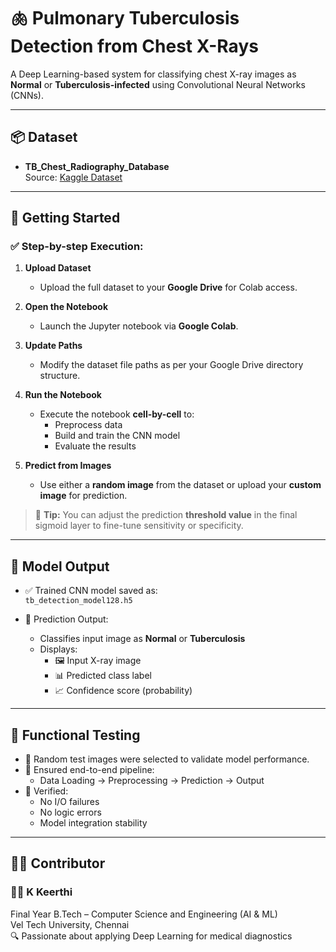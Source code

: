 # 🫁 Pulmonary Tuberculosis Detection from Chest X-Rays

A Deep Learning-based system for classifying chest X-ray images as **Normal** or **Tuberculosis-infected** using Convolutional Neural Networks (CNNs).

---

## 📦 Dataset

- **TB_Chest_Radiography_Database**  
  Source: [Kaggle Dataset](https://www.kaggle.com/datasets/tawsifurrahman/tuberculosis-tb-chest-xray-dataset)

---

## 🚀 Getting Started

### ✅ Step-by-step Execution:

1. **Upload Dataset**
   - Upload the full dataset to your **Google Drive** for Colab access.

2. **Open the Notebook**
   - Launch the Jupyter notebook via **Google Colab**.

3. **Update Paths**
   - Modify the dataset file paths as per your Google Drive directory structure.

4. **Run the Notebook**
   - Execute the notebook **cell-by-cell** to:
     - Preprocess data
     - Build and train the CNN model
     - Evaluate the results

5. **Predict from Images**
   - Use either a **random image** from the dataset or upload your **custom image** for prediction.

> 🎯 **Tip:** You can adjust the prediction **threshold value** in the final sigmoid layer to fine-tune sensitivity or specificity.

---

## 🧠 Model Output

- ✅ Trained CNN model saved as:  
  `tb_detection_model128.h5`

- 📌 Prediction Output:
  - Classifies input image as **Normal** or **Tuberculosis**
  - Displays:
    - 🖼️ Input X-ray image
    - 📊 Predicted class label
    - 📈 Confidence score (probability)

---

## 🧪 Functional Testing

- 🧪 Random test images were selected to validate model performance.
- 🔄 Ensured end-to-end pipeline:
  - Data Loading → Preprocessing → Prediction → Output
- 🔐 Verified:
  - No I/O failures
  - No logic errors
  - Model integration stability

---

## 🧑‍💻 Contributor

### 👩‍💻 K Keerthi  
Final Year B.Tech – Computer Science and Engineering (AI & ML)  
Vel Tech University, Chennai  
🔍 Passionate about applying Deep Learning for medical diagnostics
